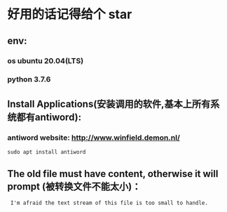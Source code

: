 # 好用的话记得给个 star

## env:
### os ubuntu 20.04(LTS)
### python 3.7.6

## Install Applications(安装调用的软件,基本上所有系统都有antiword):
### antiword website: http://www.winfield.demon.nl/
    
    sudo apt install antiword


## The old file must have content, otherwise it will prompt (被转换文件不能太小)：
     I'm afraid the text stream of this file is too small to handle.
